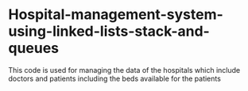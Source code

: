 # Hospital-management-system-using-linked-lists-stack-and-queues
This code is used for managing the data of the hospitals which include doctors and patients including the beds available for the patients
